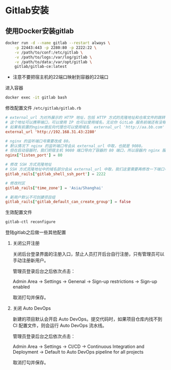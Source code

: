 # Gitlab安装

## 使用Docker安装gitlab

```bash
docker run -d --name gitlab --restart always \
    -p 22443:443 -p 2280:80 -p 2222:22 \
    -v /path/to/conf:/etc/gitlab \
    -v /path/to/logs:/var/log/gitlab \
    -v /path/to/data:/var/opt/gitlab \
    gitlab/gitlab-ce:latest
```

* 注意不要把宿主机的22端口映射到容器的22端口

进入容器

```bash
docker exec -it gitlab bash
```


修改配置文件 `/etc/gitlab/gitlab.rb`

```conf
# external_url 为对外展示的 HTTP 地址，包括 HTTP 方式的克隆地址和仓库文件的跳转链接中的域名。
# 这个地址可以携带端口，可以使用 IP 也可以使用域名，无论你 GitLab 服务前端还有没有设置反向代理来做域名解析，这里只需要是你最终需要展示在 GitLab 页面里的 HTTP 链接即可。
# 如果有前置的nginx做反向代理也可以使用域名  external_url 'http://aa.bb.com'
external_url 'http://192.168.31.43:2280'

# nginx 的监听端口号需要改成 80。
# 默认情况下 nginx 的监听端口号会从 external_url 中取，也就是 9080。
# 但在启动容器时，我们把宿主机 9080 端口导向了容器的 80 端口，所以容器内 nginx 服务端口应该为 80。
nginx['listen_port'] = 80

# 修改 SSH 方式克隆地址
# SSH 方式克隆地址中的域名部分会从 external_url 中取，我们这里需要再修改一下端口号。
gitlab_rails['gitlab_shell_ssh_port'] = 2222

# 修改时区
gitlab_rails['time_zone'] = 'Asia/Shanghai'

# 新用户默认不可创建项目组
gitlab_rails['gitlab_default_can_create_group'] = false
```

生效配置文件

```bash
gitlab-ctl reconfigure
```

登陆gitlab之后做一些其他配置

1. 关闭公开注册

    关闭后台登录界面的注册入口，禁止人员打开后台自行注册，只有管理员可以手动注册新用户。

    管理员登录后台之后依次点击：

    Admin Area -> Settings -> Genenal -> Sign-up restrictions -> Sign-up enabled

    取消打勾并保存。

1. 关闭 Auto DevOps
    
    新建的项目默认会开启 Auto DevOps。提交代码时，如果项目仓库内找不到 CI 配置文件，则会运行 Auto DevOps 流水线。

    管理员登录后台之后依次点击：

    Admin Area -> Settings -> CI/CD -> Continuous Integration and Deployment -> Default to Auto DevOps pipeline for all projects

    取消打勾并保存。